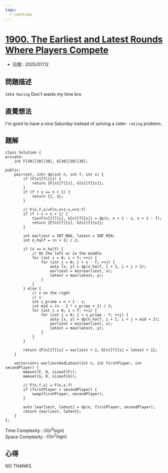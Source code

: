 ```yaml
---
tags:
  - LeetCode
---
```


# [1900. The Earliest and Latest Rounds Where Players Compete](https://leetcode.com/problems/the-earliest-and-latest-rounds-where-players-compete/description/)  

+ 日期 : 2025/07/12  

## 問題描述  

`2454 Rating` Don't waste my time bro  

## 直覺想法  

I'm goint to have a nice Saturday instead of solving a `2400+ rating` problem.  

## 題解  

```cpp=
class Solution {
private:
    int F[30][30][30], G[30][30][30];

public:
    pair<int, int> dp(int n, int f, int s) {
        if (F[n][f][s]) {
            return {F[n][f][s], G[n][f][s]};
        }
        if (f + s == n + 1) {
            return {1, 1};
        }

        // F(n,f,s)=F(n,n+1-s,n+1-f)
        if (f + s > n + 1) {
            tie(F[n][f][s], G[n][f][s]) = dp(n, n + 1 - s, n + 1 - f);
            return {F[n][f][s], G[n][f][s]};
        }

        int earliest = INT_MAX, latest = INT_MIN;
        int n_half = (n + 1) / 2;

        if (s <= n_half) {
            // On the left or in the middle
            for (int i = 0; i < f; ++i) {
                for (int j = 0; j < s - f; ++j) {
                    auto [x, y] = dp(n_half, i + 1, i + j + 2);
                    earliest = min(earliest, x);
                    latest = max(latest, y);
                }
            }
        } else {
            // s on the right
            // s'
            int s_prime = n + 1 - s;
            int mid = (n - 2 * s_prime + 1) / 2;
            for (int i = 0; i < f; ++i) {
                for (int j = 0; j < s_prime - f; ++j) {
                    auto [x, y] = dp(n_half, i + 1, i + j + mid + 2);
                    earliest = min(earliest, x);
                    latest = max(latest, y);
                }
            }
        }

        return {F[n][f][s] = earliest + 1, G[n][f][s] = latest + 1};
    }

    vector<int> earliestAndLatest(int n, int firstPlayer, int secondPlayer) {
        memset(F, 0, sizeof(F));
        memset(G, 0, sizeof(G));

        // F(n,f,s) = F(n,s,f)
        if (firstPlayer > secondPlayer) {
            swap(firstPlayer, secondPlayer);
        }

        auto [earliest, latest] = dp(n, firstPlayer, secondPlayer);
        return {earliest, latest};
    }
};
```

Time Complexity : $O(n^4logn)$  
Space Complexity : $O(n^2logn)$  

## 心得  

NO THANKS.  

